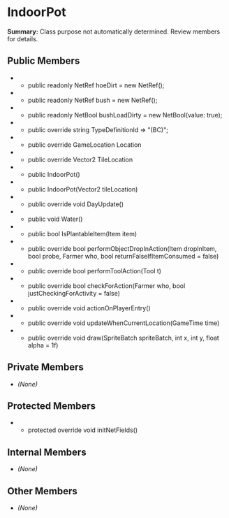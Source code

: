 # IndoorPot

**Summary:** Class purpose not automatically determined. Review members for details.

## Public Members
- - public readonly NetRef<HoeDirt> hoeDirt = new NetRef<HoeDirt>();
- - public readonly NetRef<Bush> bush = new NetRef<Bush>();
- - public readonly NetBool bushLoadDirty = new NetBool(value: true);
- - public override string TypeDefinitionId => "(BC)";
- - public override GameLocation Location
- - public override Vector2 TileLocation
- - public IndoorPot()
- - public IndoorPot(Vector2 tileLocation)
- - public override void DayUpdate()
- - public void Water()
- - public bool IsPlantableItem(Item item)
- - public override bool performObjectDropInAction(Item dropInItem, bool probe, Farmer who, bool returnFalseIfItemConsumed = false)
- - public override bool performToolAction(Tool t)
- - public override bool checkForAction(Farmer who, bool justCheckingForActivity = false)
- - public override void actionOnPlayerEntry()
- - public override void updateWhenCurrentLocation(GameTime time)
- - public override void draw(SpriteBatch spriteBatch, int x, int y, float alpha = 1f)

## Private Members
- *(None)*

## Protected Members
- - protected override void initNetFields()

## Internal Members
- *(None)*

## Other Members
- *(None)*
